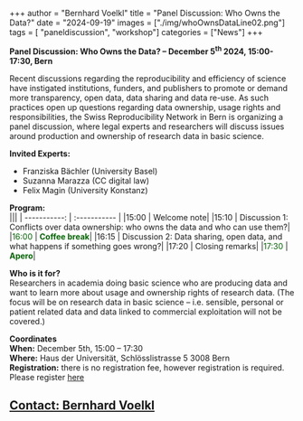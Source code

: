 +++
author = "Bernhard Voelkl"
title = "Panel Discussion: Who Owns the Data?"
date = "2024-09-19"
images  = ["./img/whoOwnsDataLine02.png"]
tags = [ "paneldiscussion", "workshop"]
categories = ["News"]
+++

**Panel Discussion: Who Owns the Data? – December 5<sup>th</sup> 2024, 15:00-17:30, Bern**
 
Recent discussions regarding the reproducibility and efficiency of science have instigated institutions, funders, and publishers to promote or demand more transparency, open data, data sharing and data re-use. As such practices open up questions regarding data ownership, usage rights and responsibilities, the Swiss Reproducibility Network in Bern is organizing a panel discussion, where legal experts and researchers will discuss issues around production and ownership of research data in basic science.
 
**Invited Experts:**
 - Franziska Bächler (University Basel)
 - Suzanna Marazza (CC digital law)
 - Felix Magin (University Konstanz)
 
**Program:**<br>
|||
| -----------: | :----------- |
|15:00    |   Welcome note|
|15:10    |   Discussion 1: Conflicts over data ownership: who owns the data and who can use them?|
|<span style="color:darkgreen">16:00 </span>   |   <span style="color:darkgreen">**Coffee break**</span>|
|16:15    |   Discussion 2: Data sharing, open data, and what happens if something goes wrong?|
|17:20   |   Closing remarks|
|<span style="color:darkgreen">17:30</span>   |   <span style="color:darkgreen">**Apero**</span>|


**Who is it for?**<br>
Researchers in academia doing basic science who are producing data and want to learn more about usage and ownership rights of research data. (The focus will be on research data in basic science – i.e. sensible, personal or patient related data and data linked to commercial exploitation will not be covered.)


**Coordinates**<br>
**When:** December 5th, 15:00 – 17:30<br>
**Where:** Haus der Universität, Schlösslistrasse 5 3008 Bern<br>
**Registration:** there is no registration fee, however registration is required. Please register [here](https://forms.gle/2dCQ6hs4dyM3idwh6) <br>

[Contact: Bernhard Voelkl](mailto:bernhard.voelkl@unibe.ch)
---
